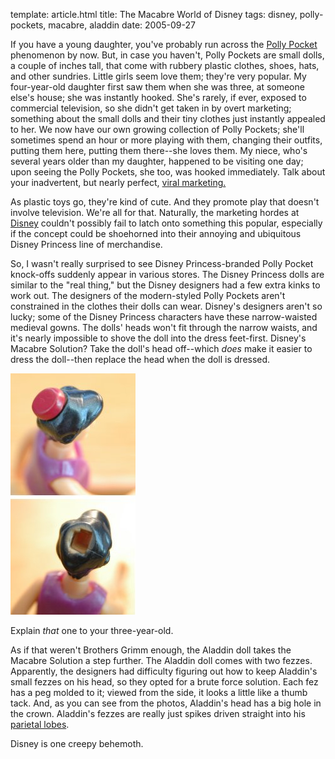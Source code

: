 template: article.html
title: The Macabre World of Disney
tags: disney, polly-pockets, macabre, aladdin
date: 2005-09-27

If you have a young daughter, you've probably run across the
[Polly Pocket][] phenomenon by now. But,
in case you haven't, Polly Pockets are small dolls, a couple of
inches tall, that come with rubbery plastic clothes, shoes, hats,
and other sundries. Little girls seem love them; they're very
popular. My four-year-old daughter first saw them when she was
three, at someone else's house; she was instantly hooked. She's
rarely, if ever, exposed to commercial television, so she didn't
get taken in by overt marketing; something about the small dolls
and their tiny clothes just instantly appealed to her. We now have
our own growing collection of Polly Pockets; she'll sometimes spend
an hour or more playing with them, changing their outfits, putting
them here, putting them there--she loves them. My niece, who's
several years older than my daughter, happened to be visiting one
day; upon seeing the Polly Pockets, she too, was hooked
immediately. Talk about your inadvertent, but nearly perfect,
[viral marketing.][]

As plastic toys go, they're kind of cute. And they promote play
that doesn't involve television. We're all for that. Naturally, the
marketing hordes at [Disney][] couldn't
possibly fail to latch onto something this popular, especially if
the concept could be shoehorned into their annoying and ubiquitous
Disney Princess line of merchandise.

So, I wasn't really surprised to see Disney Princess-branded Polly
Pocket knock-offs suddenly appear in various stores. The Disney
Princess dolls are similar to the "real thing," but the Disney
designers had a few extra kinks to work out. The designers of the
modern-styled Polly Pockets aren't constrained in the clothes their
dolls can wear. Disney's designers aren't so lucky; some of the
Disney Princess characters have these narrow-waisted medieval
gowns. The dolls' heads won't fit through the narrow waists, and
it's nearly impossible to shove the doll into the dress feet-first.
Disney's Macabre Solution? Take the doll's head off--which *does*
make it easier to dress the doll--then replace the head when the
doll is dressed.

![Aladdin doll](../images/aladdin.jpg)

Explain *that* one to your three-year-old.

As if that weren't Brothers Grimm enough, the Aladdin doll takes
the Macabre Solution a step further. The Aladdin doll comes with
two fezzes. Apparently, the designers had difficulty figuring out
how to keep Aladdin's small fezzes on his head, so they opted for a
brute force solution. Each fez has a peg molded to it; viewed from
the side, it looks a little like a thumb tack. And, as you can see
from the photos, Aladdin's head has a big hole in the crown.
Aladdin's fezzes are really just spikes driven straight into his
[parietal lobes][].

Disney is one creepy behemoth.

[Polly Pocket]: http://www.pollypocket.com/
[viral marketing.]: http://en.wikipedia.org/wiki/Viral_marketing
[Disney]: http://www.disney.com/
[parietal lobes]: http://en.wikipedia.org/wiki/Parietal_lobe
